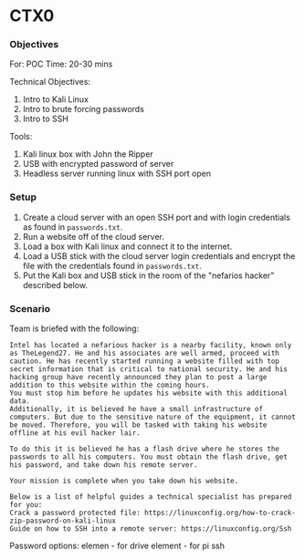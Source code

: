 # CTX0

### Objectives

For: POC
Time: 20-30 mins

Technical Objectives:
1. Intro to Kali Linux
2. Intro to brute forcing passwords
3. Intro to SSH

Tools:
1. Kali linux box with John the Ripper
2. USB with encrypted password of server
3. Headless server running linux with SSH port open

### Setup

1. Create a cloud server with an open SSH port and with login credentials as found in `passwords.txt`.
2. Run a website off of the cloud server.
3. Load a box with Kali linux and connect it to the internet.
4. Load a USB stick with the cloud server login credentials and encrypt the file with the credentials found in `passwords.txt`.
5. Put the Kali box and USB stick in the room of the "nefarios hacker" described below.

### Scenario

Team is briefed with the following:

    Intel has located a nefarious hacker is a nearby facility, known only as TheLegend27. He and his associates are well armed, proceed with caution. He has recently started running a website filled with top secret information that is critical to national security. He and his hacking group have recently announced they plan to post a large addition to this website within the coming hours.
    You must stop him before he updates his website with this additional data.
    Additionally, it is believed he have a small infrastructure of computers. But due to the sensitive nature of the equipment, it cannot be moved. Therefore, you will be tasked with taking his website offline at his evil hacker lair.

    To do this it is believed he has a flash drive where he stores the passwords to all his computers. You must obtain the flash drive, get his password, and take down his remote server.

    Your mission is complete when you take down his website.

    Below is a list of helpful guides a technical specialist has prepared for you:
    Crack a password protected file: https://linuxconfig.org/how-to-crack-zip-password-on-kali-linux
    Guide on how to SSH into a remote server: https://linuxconfig.org/Ssh
    
Password options:
elemen - for drive
element - for pi ssh